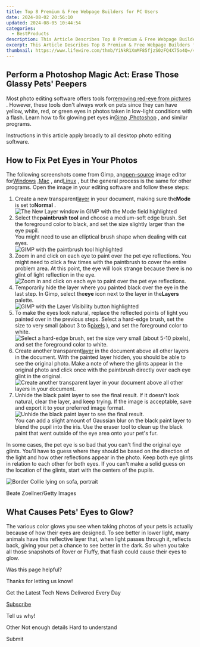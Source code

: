 ```yaml
---
title: Top 8 Premium & Free Webpage Builders for PC Users
date: 2024-08-02 20:56:10
updated: 2024-08-05 10:44:54
categories:
  - BestProducts
description: This Article Describes Top 8 Premium & Free Webpage Builders for PC Users
excerpt: This Article Describes Top 8 Premium & Free Webpage Builders for PC Users
thumbnail: https://www.lifewire.com/thmb/YiNkR1XmMF85fjzS0zFQ4X75o4Q=/400x300/filters:no_upscale():max_bytes(150000):strip_icc():format(webp)/coffeecup-free-html-editor-profile-3467555-8876645f89c444c8b94addcf4307b22d.png
---
```


## Perform a Photoshop Magic Act: Erase Those Glassy Pets' Peepers
 Most photo editing software offers tools for[removing red-eye from pictures](https://www.lifewire.com/remove-red-eye-in-photoshop-manually-1700237) . However, these tools don't always work on pets since they can have yellow, white, red, or green eyes in photos taken in low-light conditions with a flash. Learn how to fix glowing pet eyes in[Gimp](https://www.lifewire.com/the-gimp-review-1701606) ,[Photoshop](https://www.lifewire.com/what-is-photoshop-4688397) , and similar programs.

 Instructions in this article apply broadly to all desktop photo editing software.

## How to Fix Pet Eyes in Your Photos

 The following screenshots come from Gimp, an[open-source](https://www.lifewire.com/what-is-open-source-software-4147547) image editor for[Windows](https://www.lifewire.com/brief-history-of-microsoft-windows-3507078) ,[Mac](https://www.lifewire.com/what-is-a-mac-4155662) , and[Linux](https://www.lifewire.com/operating-systems-2625912) , but the general process is the same for other programs. Open the image in your editing software and follow these steps:

1. Create a new transparent[layer](https://www.lifewire.com/how-to-link-layers-in-gimp-1701658) in your document, making sure the**Mode** is set to**Normal** .  
![The New Layer window in GIMP with the Mode field highlighted](https://www.lifewire.com/thmb/i9IBZwNVAdXVptyiKJDPwLwyBwE=/1500x0/filters:no_upscale():max_bytes(150000):strip_icc():format(webp)/001-photoshop-fix-pet-eye-1702736-65db2e2d331a4980bcf60569fdf5d905.jpg)
2. Select the**paintbrush tool** and choose a medium-soft edge brush. Set the foreground color to black, and set the size slightly larger than the eye pupil.  
 You might need to use an elliptical brush shape when dealing with cat eyes.  
![GIMP with the paintbrush tool highlighted](https://www.lifewire.com/thmb/N4mn7cz6Wntw73I6KB4zjmKkcpk=/1500x0/filters:no_upscale():max_bytes(150000):strip_icc():format(webp)/002-photoshop-fix-pet-eye-1702736-4fe9a79114ea440fb6f66425b51ece63.jpg)
3. Zoom in and click on each eye to paint over the pet eye reflections. You might need to click a few times with the paintbrush to cover the entire problem area. At this point, the eye will look strange because there is no glint of light reflection in the eye.  
![Zoom in and click on each eye to paint over the pet eye reflections.](https://www.lifewire.com/thmb/z_MaSjZ_favz1ym7nDv4jIp1D6o=/1500x0/filters:no_upscale():max_bytes(150000):strip_icc():format(webp)/003_photoshop-fix-pet-eye-1702736-0763eb1c830b45a6ad1e932b165c3423.jpg)
4. Temporarily hide the layer where you painted black over the eye in the last step. In Gimp, select the**eye** icon next to the layer in the**Layers** palette.  
![GIMP with the Layer Visibility button highlighted](https://www.lifewire.com/thmb/sC9VllAXxMJScdwobi6XShNQ3r0=/1500x0/filters:no_upscale():max_bytes(150000):strip_icc():format(webp)/003-photoshop-fix-pet-eye-1702736-6d710553fe9241d39e5476d915d7fa0c.jpg)
5. To make the eyes look natural, replace the reflected points of light you painted over in the previous steps. Select a hard-edge brush, set the size to very small (about 3 to 5[pixels](https://www.lifewire.com/what-are-effective-pixels-493741) ), and set the foreground color to white.  
![Select a hard-edge brush, set the size very small (about 5-10 pixels), and set the foreground color to white.](https://www.lifewire.com/thmb/46y0P-5ZGKfm5HzHtA5Uobd2lZ4=/1500x0/filters:no_upscale():max_bytes(150000):strip_icc():format(webp)/005-how-to-fix-pet-eye-in-your-photos-98fdd160147a412bb69acfeca64f596e.jpg)
6. Create another transparent[layer](https://www.lifewire.com/how-to-link-layers-in-gimp-1701658) in the document above all other layers in the document. With the painted layer hidden, you should be able to see the original photo. Make a note of where the glints appear in the original photo and click once with the paintbrush directly over each eye glint in the original.  
![Create another transparent layer in your document above all other layers in your document.](https://www.lifewire.com/thmb/g0HzomFlfYolvwf2lpyWzEMod6w=/1500x0/filters:no_upscale():max_bytes(150000):strip_icc():format(webp)/006-how-to-fix-pet-eye-in-your-photos-8c2380dec0954dc6bdce1fe39602dae3.jpg)
7. Unhide the black paint layer to see the final result. If it doesn't look natural, clear the layer, and keep trying. If the image is acceptable, save and export it to your preferred image format.  
![Unhide the black paint layer to see the final result.](https://www.lifewire.com/thmb/a1-mYYmXQ7-gw80hAbFvw8RBM24=/1500x0/filters:no_upscale():max_bytes(150000):strip_icc():format(webp)/007_photoshop-fix-pet-eye-1702736-d582bd1f00bb4ff6aa62d1820e4b7f0f.jpg)  
 You can add a slight amount of Gaussian blur on the black paint layer to blend the pupil into the iris. Use the eraser tool to clean up the black paint that went outside of the eye area onto your pet's fur.

 In some cases, the pet eye is so bad that you can't find the original eye glints. You'll have to guess where they should be based on the direction of the light and how other reflections appear in the photo. Keep both eye glints in relation to each other for both eyes. If you can't make a solid guess on the location of the glints, start with the centers of the pupils.

![Border Collie lying on sofa, portrait](https://www.lifewire.com/thmb/1ehooU0Nk-TZFeH6NRRSiIuEP6A=/1500x0/filters:no_upscale():max_bytes(150000):strip_icc():format(webp)/GettyImages-127031121-5bfac70946e0fb0026cff0b8.jpg)

 Beate Zoellner/Getty Images

## What Causes Pets' Eyes to Glow?

 The various color glows you see when taking photos of your pets is actually because of how their eyes are designed. To see better in lower light, many animals have this reflective layer that, when light passes through it, reflects back, giving your pet a chance to see better in the dark. So when you take all those snapshots of Rover or Fluffy, that flash could cause their eyes to glow.

Was this page helpful?

Thanks for letting us know!

 Get the Latest Tech News Delivered Every Day

[Subscribe](https://www.lifewire.com/#)

Tell us why!

 Other  Not enough details  Hard to understand

 Submit

<ins class="adsbygoogle"
     style="display:block"
     data-ad-format="autorelaxed"
     data-ad-client="ca-pub-7571918770474297"
     data-ad-slot="1223367746"></ins>



<ins class="adsbygoogle"
     style="display:block"
     data-ad-client="ca-pub-7571918770474297"
     data-ad-slot="8358498916"
     data-ad-format="auto"
     data-full-width-responsive="true"></ins>
